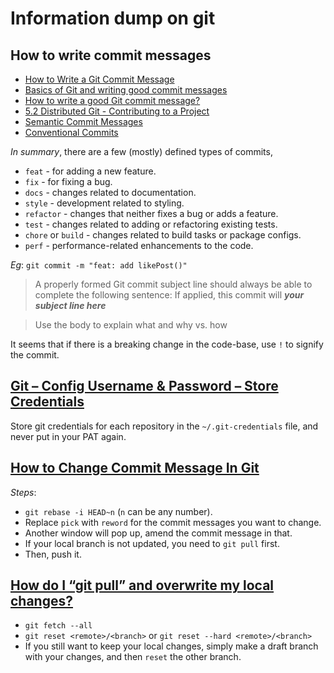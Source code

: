 # Information dump on git

## How to write commit messages

- [How to Write a Git Commit Message](https://chris.beams.io/posts/git-commit/)
- [Basics of Git and writing good commit messages](https://chaitanyacodes.hashnode.dev/basics-of-git-and-writing-good-commit-messages)
- [How to write a good Git commit message?](https://stackoverflow.com/questions/33097657/how-to-write-a-good-git-commit-message)
- [5.2 Distributed Git - Contributing to a Project](https://git-scm.com/book/en/v2/Distributed-Git-Contributing-to-a-Project)
- [Semantic Commit Messages](https://gist.github.com/joshbuchea/6f47e86d2510bce28f8e7f42ae84c716)
- [Conventional Commits](https://www.conventionalcommits.org/)

*In summary*, there are a few (mostly) defined types of commits,

- `feat` - for adding a new feature.
- `fix` - for fixing a bug.
- `docs` - changes related to documentation.
- `style` - development related to styling.
- `refactor` - changes that neither fixes a bug or adds a feature.
- `test` - changes related to adding or refactoring existing tests.
- `chore` or `build` - changes related to build tasks or package configs.
- `perf` - performance-related enhancements to the code.

*Eg*: `git commit -m "feat: add likePost()"`

> A properly formed Git commit subject line should always be able to complete the following sentence:
> If applied, this commit will ___your subject line here___

> Use the body to explain what and why vs. how

It seems that if there is a breaking change in the code-base, use `!` to signify the commit.

## [Git – Config Username & Password – Store Credentials](https://www.shellhacks.com/git-config-username-password-store-credentials)

Store git credentials for each repository in the `~/.git-credentials` file, and never put in your PAT again.

## [How to Change Commit Message In Git](https://www.w3docs.com/snippets/git/how-to-change-commit-message.html)

*Steps*:
- `git rebase -i HEAD~n` (`n` can be any number).
- Replace `pick` with `reword` for the commit messages you want to change.
- Another window will pop up, amend the commit message in that.
- If your local branch is not updated, you need to `git pull` first.
- Then, push it.

## [How do I “git pull” and overwrite my local changes?](https://koukia.ca/how-do-i-git-pull-and-overwrite-my-local-changes-4b6e3a8de955)

- `git fetch --all`
- `git reset <remote>/<branch>` or `git reset --hard <remote>/<branch>`
- If you still want to keep your local changes, simply make a draft branch with your changes, and then `reset` the other branch.
